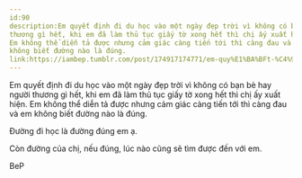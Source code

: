 ```yaml
---
id:90
description:Em quyết định đi du học vào một ngày đẹp trời vì không có bạn bè hay người
thương gì hết, khi em đã làm thủ tục giấy tờ xong hết thì chị ấy xuất hiện.
Em không thể diễn tả được nhưng cảm giác càng tiến tới thì càng đau và em
không biết đường nào là đúng.
link:https://iambep.tumblr.com/post/174917174771/em-quy%E1%BA%BFt-%C4%91%E1%BB%8Bnh-%C4%91i-du-h%E1%BB%8Dc-v%C3%A0o-m%E1%BB%99t-ng%C3%A0y-%C4%91%E1%BA%B9p-tr%E1%BB%9Di-v%C3%AC
---
```


Em quyết định đi du học vào một ngày đẹp trời vì không có bạn bè hay người
thương gì hết, khi em đã làm thủ tục giấy tờ xong hết thì chị ấy xuất hiện.
Em không thể diễn tả được nhưng cảm giác càng tiến tới thì càng đau và em
không biết đường nào là đúng.

Đường đi học là đường đúng em ạ.

Còn đường của chị, nếu đúng, lúc nào cũng sẽ tìm được đến với em.

BeP